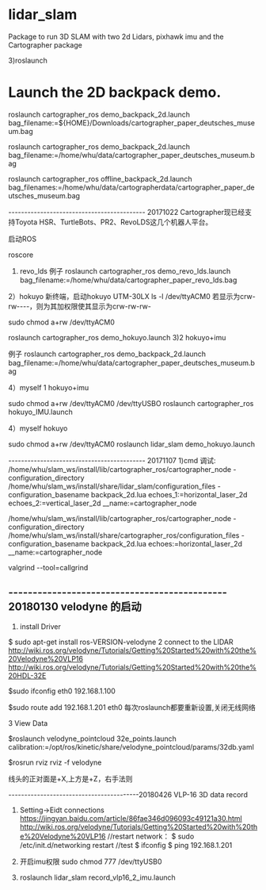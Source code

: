 # lidar_slam
Package to run 3D SLAM with two 2d Lidars, pixhawk imu and the Cartographer package

 
3)roslaunch
# Launch the 2D backpack demo.
roslaunch cartographer_ros demo_backpack_2d.launch bag_filename:=${HOME}/Downloads/cartographer_paper_deutsches_museum.bag

roslaunch cartographer_ros demo_backpack_2d.launch bag_filename:=/home/whu/data/cartographer_paper_deutsches_museum.bag

roslaunch cartographer_ros offline_backpack_2d.launch bag_filenames:=/home/whu/data/cartographerdata/cartographer_paper_deutsches_museum.bag


 
-------------------------------------------   20171022
Cartographer现已经支持Toyota HSR、TurtleBots、PR2、RevoLDS这几个机器人平台。

启动ROS 

roscore
1) revo_lds 例子
roslaunch cartographer_ros demo_revo_lds.launch bag_filename:=/home/whu/data/cartographer_paper_revo_lds.bag

2）hokuyo
新终端，启动hokuyo UTM-30LX
ls -l /dev/ttyACM0
若显示为crw-rw----，则为其加权限使其显示为crw-rw-rw-

sudo chmod a+rw /dev/ttyACM0

roslaunch cartographer_ros demo_hokuyo.launch
3)2 hokuyo+imu

例子
roslaunch cartographer_ros demo_backpack_2d.launch bag_filename:=/home/whu/data/cartographer_paper_deutsches_museum.bag

4）myself  1 hokuyo+imu

sudo chmod a+rw /dev/ttyACM0 /dev/ttyUSBO
roslaunch cartographer_ros hokuyo_IMU.launch

4）myself  hokuyo

sudo chmod a+rw /dev/ttyACM0 
roslaunch lidar_slam demo_hokuyo.launch

-------------------------------------------   20171107
1)cmd 调试:
/home/whu/slam_ws/install/lib/cartographer_ros/cartographer_node -configuration_directory /home/whu/slam_ws/install/share/lidar_slam/configuration_files -configuration_basename backpack_2d.lua echoes_1:=horizontal_laser_2d echoes_2:=vertical_laser_2d __name:=cartographer_node

/home/whu/slam_ws/install/lib/cartographer_ros/cartographer_node -configuration_directory /home/whu/slam_ws/install/share/cartographer_ros/configuration_files -configuration_basename backpack_2d.lua echoes:=horizontal_laser_2d __name:=cartographer_node

valgrind --tool=callgrind

--------------------------------------------- 20180130
velodyne 的启动
-----------------
1. install Driver

$ sudo apt-get install ros-VERSION-velodyne
2 connect to the LIDAR
http://wiki.ros.org/velodyne/Tutorials/Getting%20Started%20with%20the%20Velodyne%20VLP16
http://wiki.ros.org/velodyne/Tutorials/Getting%20Started%20with%20the%20HDL-32E

$sudo ifconfig eth0 192.168.1.100

$sudo route add 192.168.1.201 eth0  每次roslaunch都要重新设置,关闭无线网络

3 View Data

$roslaunch velodyne_pointcloud 32e_points.launch calibration:=/opt/ros/kinetic/share/velodyne_pointcloud/params/32db.yaml

$rosrun rviz rviz -f velodyne

线头的正对面是+X,上方是+Z，右手法则

-----------------------------------------20180426
VLP-16 3D data record  
1. Setting->Eidt connections
 https://jingyan.baidu.com/article/86fae346d096093c49121a30.html
 http://wiki.ros.org/velodyne/Tutorials/Getting%20Started%20with%20the%20Velodyne%20VLP16
 //restart network：
 $ sudo /etc/init.d/networking restart
 //test 
 $ ifconfig 
 $ ping 192.168.1.201
 
2. 开启imu权限 sudo chmod 777 /dev/ttyUSB0
3. roslaunch lidar_slam record_vlp16_2_imu.launch 
